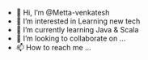 - 👋 Hi, I’m @Metta-venkatesh
- 👀 I’m interested in Learning new tech
- 🌱 I’m currently learning Java & Scala
- 💞️ I’m looking to collaborate on ...
- 📫 How to reach me ...

<!---
Metta-venkatesh/Metta-venkatesh is a ✨ special ✨ repository because its `README.md` (this file) appears on your GitHub profile.
You can click the Preview link to take a look at your changes.
--->
